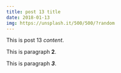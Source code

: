 ```yaml
---
title: post 13 title
date: 2018-01-13
img: https://unsplash.it/500/500/?random
---
```

This is post 13 *content*.

This is paragraph **2**.

This is paragraph ***3***.
